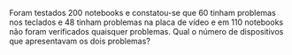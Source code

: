 Foram testados 200 notebooks e constatou-se que 60 tinham problemas nos teclados e 48 tinham problemas na placa de vídeo e em 110 notebooks não foram verificados quaisquer problemas. Qual o número de dispositivos que apresentavam os dois problemas?